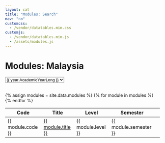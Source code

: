 ```yaml
---
layout: cat
title: "Modules: Search"
nav: "no"
customcss:
  - /vendor/datatables.min.css
customjs:
  - /vendor/datatables.min.js
  - /assets/modules.js
---
```


# Modules: Malaysia
<!-- <p class="strapline">ACADEMIC YEAR <b>2022-23</b></p> -->

<form style="padding-bottom: 18px">
<select id="AcademicYear" class="form-control notFullWidth strapline">
  {% assign years = site.data.years %}
  {% for year in years %}
  <option>{{ year.AcademicYearLong }}</option>
  {% endfor %}
</select>
</form>


<table id="DataTable" class="table table-sm notXFullWidth table-hover">
  <thead class="thead-dark">
    <tr>
      <th scope="col">Code</th>
      <th scope="col">Title</th>
      <th scope="col">Level</th>
      <th scope="col">Semester</th>
      <th scope="col"> </th>
    </tr>
  </thead>
  <tbody>
    {% assign modules = site.data.modules %}
    {% for module in modules %}
    <tr style="position: relative">
      <td>{{ module.code }}</td>
      <td><a href="module1.html" class="stretched-link">{{ module.title }}</a></td>
      <td>{{ module.level }}</td>
      <td>{{ module.semester }}</td>
      <td class="right"><i class="fas fa-chevron-circle-right"></i></td>
    </tr>
    {% endfor %}
  </tbody>
</table>
